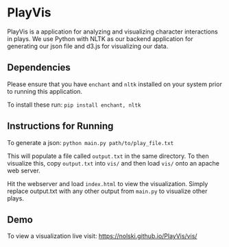 PlayVis
=======

PlayVis is a application for analyzing and visualizing character interactions in plays. We use Python with NLTK as our backend application for generating our json file and d3.js for visualizing our data.

Dependencies
------------
Please ensure that you have `enchant` and `nltk` installed on your system prior to running this application. 

To install these run:
`pip install enchant, nltk`

Instructions for Running
------------------------
To generate a json:
`python main.py path/to/play_file.txt`

This will populate a file called `output.txt` in the same directory. To then visualize this, copy `output.txt` into `vis/` and then load `vis/` onto an apache web server. 

Hit the webserver and load `index.html` to view the visualization. Simply replace output.txt with any other output from `main.py` to visualize other plays.

Demo
----

To view a visualization live visit: https://nolski.github.io/PlayVis/vis/
